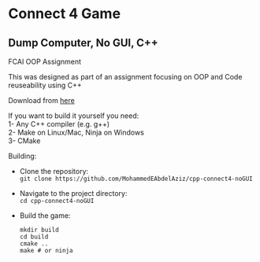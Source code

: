 # Connect 4 Game
## Dump Computer, No GUI, C++
FCAI OOP Assignment


This was designed as part of an assignment focusing on OOP and Code reuseability using C++

Download from [here](https://github.com/MohammedEAbdelAziz/cpp-connect4-noGUI/releases/download/mainrelease/buildv1.zip)

If you want to build it yourself you need:\
    1- Any C++ compiler (e.g. g++)\
    2- Make on Linux/Mac, Ninja on Windows\
    3- CMake


Building:

- Clone the repository:\
    ``` git clone https://github.com/MohammedEAbdelAziz/cpp-connect4-noGUI ```

- Navigate to the project directory:\
    ``` cd cpp-connect4-noGUI ```
- Build the game:
    ``` 
    mkdir build
    cd build
    cmake ..
    make # or ninja 
    ```
